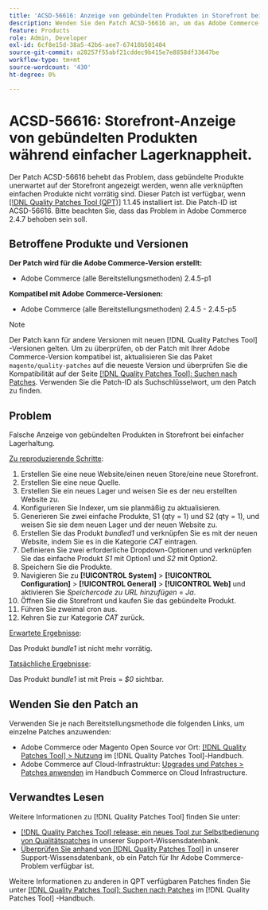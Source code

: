 ```yaml
---
title: 'ACSD-56616: Anzeige von gebündelten Produkten in Storefront bei einfacher Lagerhaltung'
description: Wenden Sie den Patch ACSD-56616 an, um das Adobe Commerce-Problem zu beheben, bei dem gebündelte Produkte unerwartet auf der Storefront angezeigt werden, wenn alle zugehörigen einfachen Produkte nicht vorrätig sind.
feature: Products
role: Admin, Developer
exl-id: 6cf8e15d-38a5-42b6-aee7-67410b501404
source-git-commit: a28257f55abf21cddec9b415e7e8858df33647be
workflow-type: tm+mt
source-wordcount: '430'
ht-degree: 0%

---
```


# ACSD-56616: Storefront-Anzeige von gebündelten Produkten während einfacher Lagerknappheit.

Der Patch ACSD-56616 behebt das Problem, dass gebündelte Produkte unerwartet auf der Storefront angezeigt werden, wenn alle verknüpften einfachen Produkte nicht vorrätig sind. Dieser Patch ist verfügbar, wenn [[!DNL Quality Patches Tool (QPT)]](/help/announcements/adobe-commerce-announcements/magento-quality-patches-released-new-tool-to-self-serve-quality-patches.md) 1.1.45 installiert ist. Die Patch-ID ist ACSD-56616. Bitte beachten Sie, dass das Problem in Adobe Commerce 2.4.7 behoben sein soll.

## Betroffene Produkte und Versionen

**Der Patch wird für die Adobe Commerce-Version erstellt:**

* Adobe Commerce (alle Bereitstellungsmethoden) 2.4.5-p1

**Kompatibel mit Adobe Commerce-Versionen:**

* Adobe Commerce (alle Bereitstellungsmethoden) 2.4.5 - 2.4.5-p5

>[!NOTE]
>
>Der Patch kann für andere Versionen mit neuen [!DNL Quality Patches Tool] -Versionen gelten. Um zu überprüfen, ob der Patch mit Ihrer Adobe Commerce-Version kompatibel ist, aktualisieren Sie das Paket `magento/quality-patches` auf die neueste Version und überprüfen Sie die Kompatibilität auf der Seite [[!DNL Quality Patches Tool]: Suchen nach Patches](https://experienceleague.adobe.com/tools/commerce-quality-patches/index.html). Verwenden Sie die Patch-ID als Suchschlüsselwort, um den Patch zu finden.

## Problem

Falsche Anzeige von gebündelten Produkten in Storefront bei einfacher Lagerhaltung.

<u>Zu reproduzierende Schritte</u>:

1. Erstellen Sie eine neue Website/einen neuen Store/eine neue Storefront.
1. Erstellen Sie eine neue Quelle.
1. Erstellen Sie ein neues Lager und weisen Sie es der neu erstellten Website zu.
1. Konfigurieren Sie Indexer, um sie planmäßig zu aktualisieren.
1. Generieren Sie zwei einfache Produkte, S1 (qty = 1) und S2 (qty = 1), und weisen Sie sie dem neuen Lager und der neuen Website zu.
1. Erstellen Sie das Produkt *bundled1* und verknüpfen Sie es mit der neuen Website, indem Sie es in die Kategorie *CAT* eintragen.
1. Definieren Sie zwei erforderliche Dropdown-Optionen und verknüpfen Sie das einfache Produkt *S1* mit Option1 und *S2* mit Option2.
1. Speichern Sie die Produkte.
1. Navigieren Sie zu **[!UICONTROL System]** > **[!UICONTROL Configuration]** > **[!UICONTROL General]** > **[!UICONTROL Web]** und aktivieren Sie *Speichercode zu URL hinzufügen* = *Ja*.
1. Öffnen Sie die Storefront und kaufen Sie das gebündelte Produkt.
1. Führen Sie zweimal cron aus.
1. Kehren Sie zur Kategorie *CAT* zurück.

<u>Erwartete Ergebnisse</u>:

Das Produkt *bundle1* ist nicht mehr vorrätig.

<u>Tatsächliche Ergebnisse</u>:

Das Produkt *bundle1* ist mit Preis = *$0* sichtbar.

## Wenden Sie den Patch an

Verwenden Sie je nach Bereitstellungsmethode die folgenden Links, um einzelne Patches anzuwenden:

* Adobe Commerce oder Magento Open Source vor Ort: [[!DNL Quality Patches Tool] > Nutzung](https://experienceleague.adobe.com/docs/commerce-operations/tools/quality-patches-tool/usage.html) im [!DNL Quality Patches Tool]-Handbuch.
* Adobe Commerce auf Cloud-Infrastruktur: [Upgrades und Patches > Patches anwenden](https://experienceleague.adobe.com/docs/commerce-cloud-service/user-guide/develop/upgrade/apply-patches.html) im Handbuch Commerce on Cloud Infrastructure.

## Verwandtes Lesen

Weitere Informationen zu [!DNL Quality Patches Tool] finden Sie unter:

* [[!DNL Quality Patches Tool] release: ein neues Tool zur Selbstbedienung von Qualitätspatches](/help/announcements/adobe-commerce-announcements/magento-quality-patches-released-new-tool-to-self-serve-quality-patches.md) in unserer Support-Wissensdatenbank.
* [Überprüfen Sie anhand von  [!DNL Quality Patches Tool]](/help/support-tools/patches-available-in-qpt-tool/check-patch-for-magento-issue-with-magento-quality-patches.md) in unserer Support-Wissensdatenbank, ob ein Patch für Ihr Adobe Commerce-Problem verfügbar ist.

Weitere Informationen zu anderen in QPT verfügbaren Patches finden Sie unter [[!DNL Quality Patches Tool]: Suchen nach Patches](https://experienceleague.adobe.com/tools/commerce-quality-patches/index.html) im [!DNL Quality Patches Tool] -Handbuch.
